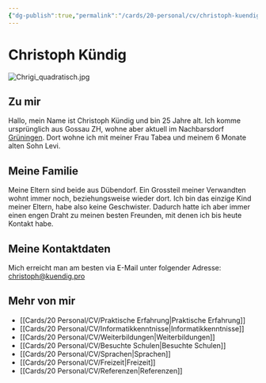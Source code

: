 ```yaml
---
{"dg-publish":true,"permalink":"/cards/20-personal/cv/christoph-kuendig/","tags":["CV, counted","gardenEntry"]}
---
```



# Christoph Kündig

![Chrigi_quadratisch.jpg](/img/user/Cards/20%20Personal/CV/Chrigi_quadratisch.jpg)

## Zu mir

Hallo, mein Name ist Christoph Kündig und bin 25 Jahre alt. Ich komme ursprünglich aus Gossau ZH, wohne aber aktuell im Nachbarsdorf [Grüningen](https://g.co/kgs/Mo9JAo). Dort wohne ich mit meiner Frau Tabea und meinem 6 Monate alten Sohn Levi.

## Meine Familie

Meine Eltern sind beide aus Dübendorf. Ein Grossteil meiner Verwandten wohnt immer noch, beziehungsweise wieder dort. Ich bin das einzige Kind meiner Eltern, habe also keine Geschwister. Dadurch hatte ich aber immer einen engen Draht zu meinen besten Freunden, mit denen ich bis heute Kontakt habe.

## Meine Kontaktdaten

Mich erreicht man am besten via E-Mail unter folgender Adresse:
	[christoph@kuendig.pro](mailto:christoph@kuendig.pro)

## Mehr von mir

- [[Cards/20 Personal/CV/Praktische Erfahrung\|Praktische Erfahrung]]
- [[Cards/20 Personal/CV/Informatikkenntnisse\|Informatikkenntnisse]]
- [[Cards/20 Personal/CV/Weiterbildungen\|Weiterbildungen]]
- [[Cards/20 Personal/CV/Besuchte Schulen\|Besuchte Schulen]]
- [[Cards/20 Personal/CV/Sprachen\|Sprachen]]
- [[Cards/20 Personal/CV/Freizeit\|Freizeit]]
- [[Cards/20 Personal/CV/Referenzen\|Referenzen]]
